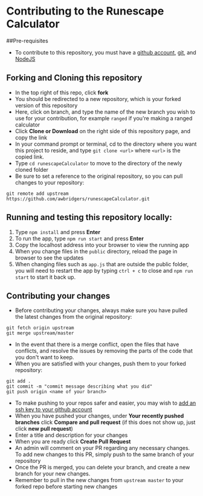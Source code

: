 # Contributing to the Runescape Calculator

##Pre-requisites
* To contribute to this repository, you must have a [github account](https://help.github.com/articles/signing-up-for-a-new-github-account/), [git](https://git-scm.com/), and [NodeJS](https://nodejs.org/en/)

## Forking and Cloning this repository
* In the top right of this repo, click **fork**
* You should be redirected to a new repository, which is your forked version of this repository
* Here, click on branch, and type the name of the new branch you wish to use for your contribution, for example `ranged` if you're making a ranged calculator
* Click **Clone or Download** on the right side of this repository page, and copy the link
* In your command prompt or terminal, cd to the directory where you want this project to reside, and type `git clone <url>` where `<url>` is the copied link.
* Type `cd runescapeCalculator` to move to the directory of the newly cloned folder
* Be sure to set a reference to the original repository, so you can pull changes to your repository:

```
git remote add upstream https://github.com/awbridgers/runescapeCalculator.git
```

## Running and testing this repository locally:

1. Type `npm install` and press **Enter**
2. To run the app, type `npm run start` and press **Enter**
3. Copy the localhost address into your browser to view the running app
4. When you change files in the `public` directory, reload the page in browser to see the updates
5. When changing files such as `app.js` that are outside the public folder, you will need to restart the app by typing `ctrl + c` to close and `npm run start` to start it back up.

## Contributing your changes
* Before contributing your changes, always make sure you have pulled the latest changes from the original repository:

```
git fetch origin upstream
git merge upstream/master
```

* In the event that there is a merge conflict, open the files that have conflicts, and resolve the issues by removing the parts of the code that you don't want to keep.
* When you are satisfied with your changes, push them to your forked repository:

```
git add .
git commit -m "commit message describing what you did"
git push origin <name of your branch>
```

* To make pushing to your repos safer and easier, you may wish to [add an ssh key to your github account](https://help.github.com/articles/adding-a-new-ssh-key-to-your-github-account/)
* When you have pushed your changes, under **Your recently pushed branches** click **Compare and pull request** (if this does not show up, just click **new pull request**)
* Enter a title and description for your changes
* When you are ready click **Create Pull Request**
* An admin will comment on your PR regarding any necessary changes. To add new changes to this PR, simply push to the same branch of your repository
* Once the PR is merged, you can delete your branch, and create a new branch for your new changes.
* Remember to pull in the new changes from `upstream master` to your forked repo before starting new changes
